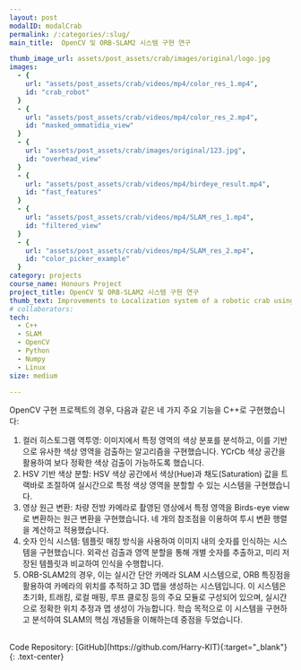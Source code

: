 ```yaml
---
layout: post
modalID: modalCrab
permalink: /:categories/:slug/
main_title:  OpenCV 및 ORB-SLAM2 시스템 구현 연구

thumb_image_url: assets/post_assets/crab/images/original/logo.jpg
images:
  - {
    url: "assets/post_assets/crab/videos/mp4/color_res_1.mp4",
    id: "crab_robot"
  }
  - {
    url: "assets/post_assets/crab/videos/mp4/color_res_2.mp4",
    id: "masked_ommatidia_view"
  }
  - {
    url: "assets/post_assets/crab/images/original/123.jpg",
    id: "overhead_view"
  }
  - {
    url: "assets/post_assets/crab/videos/mp4/birdeye_result.mp4",
    id: "fast_features"
  }
  - {
    url: "assets/post_assets/crab/videos/mp4/SLAM_res_1.mp4",
    id: "filtered_view"
  }
  - {
    url: "assets/post_assets/crab/videos/mp4/SLAM_res_2.mp4",
    id: "color_picker_example"
  }
category: projects
course_name: Honours Project
project_title: OpenCV 및 ORB-SLAM2 시스템 구현 연구
thumb_text: Improvements to Localization system of a robotic crab using Optical Flow
# collaborators:
tech:
  - C++
  - SLAM
  - OpenCV
  - Python
  - Numpy
  - Linux
size: medium

---
```


<div class="post-content-markdown">

OpenCV 구현 프로젝트의 경우, 다음과 같은 네 가지 주요 기능을 C++로 구현했습니다:

1. 컬러 히스토그램 역투영: 이미지에서 특정 영역의 색상 분포를 분석하고, 이를 기반으로 유사한 색상 영역을 검출하는 알고리즘을 구현했습니다. YCrCb 색상 공간을 활용하여 보다 정확한 색상 검출이 가능하도록 했습니다.
2. HSV 기반 색상 분할: HSV 색상 공간에서 색상(Hue)과 채도(Saturation) 값을 트랙바로 조절하여 실시간으로 특정 색상 영역을 분할할 수 있는 시스템을 구현했습니다.
3. 영상 원근 변환: 차량 전방 카메라로 촬영된 영상에서 특정 영역을 Birds-eye view로 변환하는 원근 변환을 구현했습니다. 네 개의 참조점을 이용하여 투시 변환 행렬을 계산하고 적용했습니다.
4. 숫자 인식 시스템: 템플릿 매칭 방식을 사용하여 이미지 내의 숫자를 인식하는 시스템을 구현했습니다. 외곽선 검출과 영역 분할을 통해 개별 숫자를 추출하고, 미리 저장된 템플릿과 비교하여 인식을 수행합니다.
5. ORB-SLAM2의 경우, 이는 실시간 단안 카메라 SLAM 시스템으로, ORB 특징점을 활용하여 카메라의 위치를 추적하고 3D 맵을 생성하는 시스템입니다. 이 시스템은 초기화, 트래킹, 로컬 매핑, 루프 클로징 등의 주요 모듈로 구성되어 있으며, 실시간으로 정확한 위치 추정과 맵 생성이 가능합니다. 학습 목적으로 이 시스템을 구현하고 분석하여 SLAM의 핵심 개념들을 이해하는데 중점을 두었습니다.

<br>
Code Repository: [GitHub](https://github.com/Harry-KIT){:target="_blank"}
{: .text-center}

</div>
